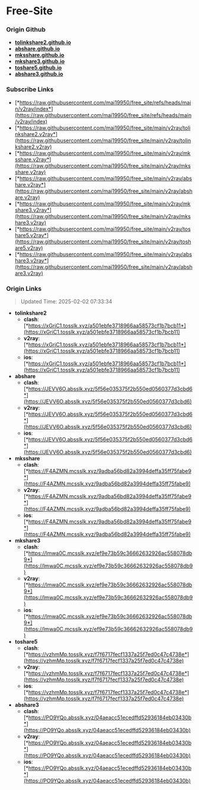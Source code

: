 # Free-Site

### Origin Github

- [**tolinkshare2.github.io**](https://github.com/tolinkshare2/tolinkshare2.github.io)
- [**abshare.github.io**](https://github.com/abshare/abshare.github.io)
- [**mksshare.github.io**](https://github.com/mksshare/mksshare.github.io)
- [**mkshare3.github.io**](https://github.com/mkshare3/mkshare3.github.io)
- [**toshare5.github.io**](https://github.com/toshare5/toshare5.github.io)
- [**abshare3.github.io**](https://github.com/abshare3/abshare3.github.io)

### Subscribe Links

- [*https://raw.githubusercontent.com/mai19950/free_site/refs/heads/main/v2ray/index*](https://raw.githubusercontent.com/mai19950/free_site/refs/heads/main/v2ray/index)
- [*https://raw.githubusercontent.com/mai19950/free_site/main/v2ray/tolinkshare2.v2ray*](https://raw.githubusercontent.com/mai19950/free_site/main/v2ray/tolinkshare2.v2ray)
- [*https://raw.githubusercontent.com/mai19950/free_site/main/v2ray/mksshare.v2ray*](https://raw.githubusercontent.com/mai19950/free_site/main/v2ray/mksshare.v2ray)
- [*https://raw.githubusercontent.com/mai19950/free_site/main/v2ray/abshare.v2ray*](https://raw.githubusercontent.com/mai19950/free_site/main/v2ray/abshare.v2ray)
- [*https://raw.githubusercontent.com/mai19950/free_site/main/v2ray/mkshare3.v2ray*](https://raw.githubusercontent.com/mai19950/free_site/main/v2ray/mkshare3.v2ray)
- [*https://raw.githubusercontent.com/mai19950/free_site/main/v2ray/toshare5.v2ray*](https://raw.githubusercontent.com/mai19950/free_site/main/v2ray/toshare5.v2ray)
- [*https://raw.githubusercontent.com/mai19950/free_site/main/v2ray/abshare3.v2ray*](https://raw.githubusercontent.com/mai19950/free_site/main/v2ray/abshare3.v2ray)

### Origin Links

> Updated Time: 2025-02-02 07:33:34

- **tolinkshare2**
  - **clash**: [*https://xGriC1.tosslk.xyz/a501ebfe3718966aa58573cf1b7bcb11*](https://xGriC1.tosslk.xyz/a501ebfe3718966aa58573cf1b7bcb11)
  - **v2ray**: [*https://xGriC1.tosslk.xyz/a501ebfe3718966aa58573cf1b7bcb11*](https://xGriC1.tosslk.xyz/a501ebfe3718966aa58573cf1b7bcb11)
  - **ios**: [*https://xGriC1.tosslk.xyz/a501ebfe3718966aa58573cf1b7bcb11*](https://xGriC1.tosslk.xyz/a501ebfe3718966aa58573cf1b7bcb11)
- **abshare**
  - **clash**: [*https://JEVV6O.absslk.xyz/5f56e035375f2b550ed0560377d3cbd6*](https://JEVV6O.absslk.xyz/5f56e035375f2b550ed0560377d3cbd6)
  - **v2ray**: [*https://JEVV6O.absslk.xyz/5f56e035375f2b550ed0560377d3cbd6*](https://JEVV6O.absslk.xyz/5f56e035375f2b550ed0560377d3cbd6)
  - **ios**: [*https://JEVV6O.absslk.xyz/5f56e035375f2b550ed0560377d3cbd6*](https://JEVV6O.absslk.xyz/5f56e035375f2b550ed0560377d3cbd6)
- **mksshare**
  - **clash**: [*https://F4AZMN.mcsslk.xyz/9adba56bd82a3994deffa35ff75fabe9*](https://F4AZMN.mcsslk.xyz/9adba56bd82a3994deffa35ff75fabe9)
  - **v2ray**: [*https://F4AZMN.mcsslk.xyz/9adba56bd82a3994deffa35ff75fabe9*](https://F4AZMN.mcsslk.xyz/9adba56bd82a3994deffa35ff75fabe9)
  - **ios**: [*https://F4AZMN.mcsslk.xyz/9adba56bd82a3994deffa35ff75fabe9*](https://F4AZMN.mcsslk.xyz/9adba56bd82a3994deffa35ff75fabe9)
- **mkshare3**
  - **clash**: [*https://lmwa0C.mcsslk.xyz/ef9e73b59c36662632926ac558078db9*](https://lmwa0C.mcsslk.xyz/ef9e73b59c36662632926ac558078db9)
  - **v2ray**: [*https://lmwa0C.mcsslk.xyz/ef9e73b59c36662632926ac558078db9*](https://lmwa0C.mcsslk.xyz/ef9e73b59c36662632926ac558078db9)
  - **ios**: [*https://lmwa0C.mcsslk.xyz/ef9e73b59c36662632926ac558078db9*](https://lmwa0C.mcsslk.xyz/ef9e73b59c36662632926ac558078db9)
- **toshare5**
  - **clash**: [*https://vzhmMp.tosslk.xyz/f7f6717fecf1337a25f7ed0c47c4738e*](https://vzhmMp.tosslk.xyz/f7f6717fecf1337a25f7ed0c47c4738e)
  - **v2ray**: [*https://vzhmMp.tosslk.xyz/f7f6717fecf1337a25f7ed0c47c4738e*](https://vzhmMp.tosslk.xyz/f7f6717fecf1337a25f7ed0c47c4738e)
  - **ios**: [*https://vzhmMp.tosslk.xyz/f7f6717fecf1337a25f7ed0c47c4738e*](https://vzhmMp.tosslk.xyz/f7f6717fecf1337a25f7ed0c47c4738e)
- **abshare3**
  - **clash**: [*https://PO9YQo.absslk.xyz/04aeacc51ecedffd52936184eb03430b*](https://PO9YQo.absslk.xyz/04aeacc51ecedffd52936184eb03430b)
  - **v2ray**: [*https://PO9YQo.absslk.xyz/04aeacc51ecedffd52936184eb03430b*](https://PO9YQo.absslk.xyz/04aeacc51ecedffd52936184eb03430b)
  - **ios**: [*https://PO9YQo.absslk.xyz/04aeacc51ecedffd52936184eb03430b*](https://PO9YQo.absslk.xyz/04aeacc51ecedffd52936184eb03430b)
